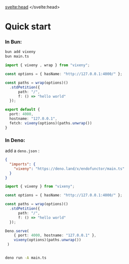 <script>
    import PreviousNext from "$lib/components/PreviousNext.svelte"
</script>
<svelte:head>
    <title>Quick start - Vixeny</title>
    <meta name="description" content="How to install Vixeny" />
</svelte:head>

# Quick start
### In Bun:

```bash
bun add vixeny
bun main.ts
```

```ts
import { vixeny , wrap } from "vixeny";

const options = { hasName: "http://127.0.0.1:4000/" };

const paths = wrap(options)()
  .stdPetition({
      path: "/",
      f: () => "hello world"
  });

export default {
  port: 4000,
  hostname: "127.0.0.1",
  fetch: vixeny(options)(paths.unwrap())
}

```

### In Deno:

add a `deno.json` :

```json
{
  "imports": {
    "vixeny": "https://deno.land/x/endofunctor/main.ts"
  }
}
```

```ts
import { vixeny } from "vixeny";

const options = { hasName: "http://127.0.0.1:4000/" };

const paths = wrap(options)()
  .stdPetition({
      path: "/",
      f: () => "hello world"
  });

Deno.serve(
    { port: 4000, hostname: "127.0.0.1" },
    vixeny(options)(paths.unwrap())
 )
 
```   

```bash
deno run -A main.ts
```

<PreviousNext previous="/" next="/framework/routing" />
